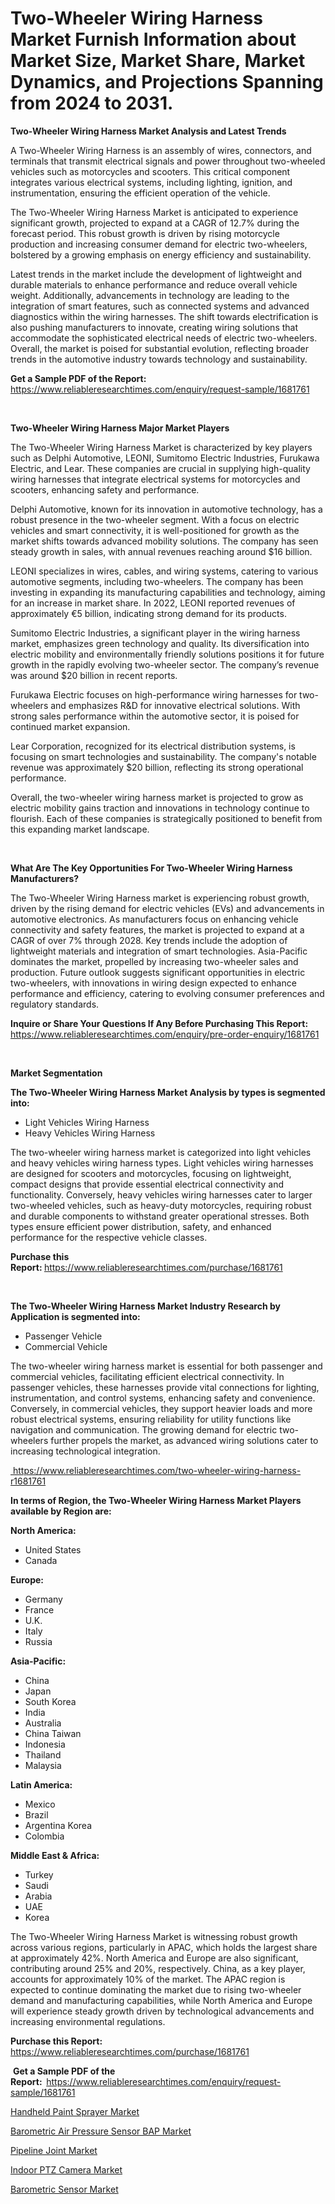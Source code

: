 <p><h1>Two-Wheeler Wiring Harness Market Furnish Information about Market Size, Market Share, Market Dynamics, and Projections Spanning from 2024 to 2031.</h1></p><p><strong>Two-Wheeler Wiring Harness Market Analysis and Latest Trends</strong></p>
<p><p>A Two-Wheeler Wiring Harness is an assembly of wires, connectors, and terminals that transmit electrical signals and power throughout two-wheeled vehicles such as motorcycles and scooters. This critical component integrates various electrical systems, including lighting, ignition, and instrumentation, ensuring the efficient operation of the vehicle.</p><p>The Two-Wheeler Wiring Harness Market is anticipated to experience significant growth, projected to expand at a CAGR of 12.7% during the forecast period. This robust growth is driven by rising motorcycle production and increasing consumer demand for electric two-wheelers, bolstered by a growing emphasis on energy efficiency and sustainability. </p><p>Latest trends in the market include the development of lightweight and durable materials to enhance performance and reduce overall vehicle weight. Additionally, advancements in technology are leading to the integration of smart features, such as connected systems and advanced diagnostics within the wiring harnesses. The shift towards electrification is also pushing manufacturers to innovate, creating wiring solutions that accommodate the sophisticated electrical needs of electric two-wheelers. Overall, the market is poised for substantial evolution, reflecting broader trends in the automotive industry towards technology and sustainability.</p></p>
<p><strong>Get a Sample PDF of the Report:&nbsp;</strong> <a href="https://www.reliableresearchtimes.com/enquiry/request-sample/1681761?utm_campaign=1287&utm_medium=2&utm_source=Github&utm_content=ia&utm_term=01102024&utm_id=two-wheeler-wiring-harness">https://www.reliableresearchtimes.com/enquiry/request-sample/1681761</a></p>
<p>&nbsp;</p>
<p><strong>Two-Wheeler Wiring Harness Major Market Players</strong></p>
<p><p>The Two-Wheeler Wiring Harness Market is characterized by key players such as Delphi Automotive, LEONI, Sumitomo Electric Industries, Furukawa Electric, and Lear. These companies are crucial in supplying high-quality wiring harnesses that integrate electrical systems for motorcycles and scooters, enhancing safety and performance.</p><p>Delphi Automotive, known for its innovation in automotive technology, has a robust presence in the two-wheeler segment. With a focus on electric vehicles and smart connectivity, it is well-positioned for growth as the market shifts towards advanced mobility solutions. The company has seen steady growth in sales, with annual revenues reaching around $16 billion.</p><p>LEONI specializes in wires, cables, and wiring systems, catering to various automotive segments, including two-wheelers. The company has been investing in expanding its manufacturing capabilities and technology, aiming for an increase in market share. In 2022, LEONI reported revenues of approximately €5 billion, indicating strong demand for its products.</p><p>Sumitomo Electric Industries, a significant player in the wiring harness market, emphasizes green technology and quality. Its diversification into electric mobility and environmentally friendly solutions positions it for future growth in the rapidly evolving two-wheeler sector. The company’s revenue was around $20 billion in recent reports.</p><p>Furukawa Electric focuses on high-performance wiring harnesses for two-wheelers and emphasizes R&D for innovative electrical solutions. With strong sales performance within the automotive sector, it is poised for continued market expansion.</p><p>Lear Corporation, recognized for its electrical distribution systems, is focusing on smart technologies and sustainability. The company's notable revenue was approximately $20 billion, reflecting its strong operational performance.</p><p>Overall, the two-wheeler wiring harness market is projected to grow as electric mobility gains traction and innovations in technology continue to flourish. Each of these companies is strategically positioned to benefit from this expanding market landscape.</p></p>
<p>&nbsp;</p>
<p><strong>What Are The Key Opportunities For Two-Wheeler Wiring Harness Manufacturers?</strong></p>
<p><p>The Two-Wheeler Wiring Harness market is experiencing robust growth, driven by the rising demand for electric vehicles (EVs) and advancements in automotive electronics. As manufacturers focus on enhancing vehicle connectivity and safety features, the market is projected to expand at a CAGR of over 7% through 2028. Key trends include the adoption of lightweight materials and integration of smart technologies. Asia-Pacific dominates the market, propelled by increasing two-wheeler sales and production. Future outlook suggests significant opportunities in electric two-wheelers, with innovations in wiring design expected to enhance performance and efficiency, catering to evolving consumer preferences and regulatory standards.</p></p>
<p><strong>Inquire or Share Your Questions If Any Before Purchasing This Report:</strong> <a href="https://www.reliableresearchtimes.com/enquiry/pre-order-enquiry/1681761?utm_campaign=1287&utm_medium=2&utm_source=Github&utm_content=ia&utm_term=01102024&utm_id=two-wheeler-wiring-harness">https://www.reliableresearchtimes.com/enquiry/pre-order-enquiry/1681761</a></p>
<p>&nbsp;</p>
<p><strong>Market Segmentation</strong></p>
<p><strong>The Two-Wheeler Wiring Harness Market Analysis by types is segmented into:</strong></p>
<p><ul><li>Light Vehicles Wiring Harness</li><li>Heavy Vehicles Wiring Harness</li></ul></p>
<p><p>The two-wheeler wiring harness market is categorized into light vehicles and heavy vehicles wiring harness types. Light vehicles wiring harnesses are designed for scooters and motorcycles, focusing on lightweight, compact designs that provide essential electrical connectivity and functionality. Conversely, heavy vehicles wiring harnesses cater to larger two-wheeled vehicles, such as heavy-duty motorcycles, requiring robust and durable components to withstand greater operational stresses. Both types ensure efficient power distribution, safety, and enhanced performance for the respective vehicle classes.</p></p>
<p><strong>Purchase this Report:&nbsp;</strong><a href="https://www.reliableresearchtimes.com/purchase/1681761?utm_campaign=1287&utm_medium=2&utm_source=Github&utm_content=ia&utm_term=01102024&utm_id=two-wheeler-wiring-harness">https://www.reliableresearchtimes.com/purchase/1681761</a></p>
<p>&nbsp;</p>
<p><strong>The Two-Wheeler Wiring Harness Market Industry Research by Application is segmented into:</strong></p>
<p><ul><li>Passenger Vehicle</li><li>Commercial Vehicle</li></ul></p>
<p><p>The two-wheeler wiring harness market is essential for both passenger and commercial vehicles, facilitating efficient electrical connectivity. In passenger vehicles, these harnesses provide vital connections for lighting, instrumentation, and control systems, enhancing safety and convenience. Conversely, in commercial vehicles, they support heavier loads and more robust electrical systems, ensuring reliability for utility functions like navigation and communication. The growing demand for electric two-wheelers further propels the market, as advanced wiring solutions cater to increasing technological integration.</p></p>
<p><a href="https://www.reliableresearchtimes.com/two-wheeler-wiring-harness-r1681761?utm_campaign=1287&utm_medium=2&utm_source=Github&utm_content=ia&utm_term=01102024&utm_id=two-wheeler-wiring-harness">&nbsp;https://www.reliableresearchtimes.com/two-wheeler-wiring-harness-r1681761</a></p>
<p><strong>In terms of Region, the Two-Wheeler Wiring Harness Market Players available by Region are:</strong></p>
<p>
    <p> <strong> North America: </strong>
        <ul>
            <li>United States</li>
            <li>Canada</li>
        </ul>
        </p> 
    <p> <strong> Europe: </strong>
        <ul>
            <li>Germany</li>
            <li>France</li>
            <li>U.K.</li>
            <li>Italy</li>
            <li>Russia</li>
        </ul>
        </p> 
    <p> <strong> Asia-Pacific: </strong>
        <ul>
            <li>China</li>
            <li>Japan</li>
            <li>South Korea</li>
            <li>India</li>
            <li>Australia</li>
            <li>China Taiwan</li>
            <li>Indonesia</li>
            <li>Thailand</li>
            <li>Malaysia</li>
        </ul>
        </p> 
    <p> <strong> Latin America: </strong>
        <ul>
            <li>Mexico</li>
            <li>Brazil</li>
            <li>Argentina Korea</li>
            <li>Colombia</li>
        </ul>
        </p> 
    <p> <strong> Middle East & Africa: </strong>
        <ul>
            <li>Turkey</li>
            <li>Saudi</li>
            <li>Arabia</li>
            <li>UAE</li>
            <li>Korea</li>
        </ul>
    </p>
    </p>
<p><p>The Two-Wheeler Wiring Harness Market is witnessing robust growth across various regions, particularly in APAC, which holds the largest share at approximately 42%. North America and Europe are also significant, contributing around 25% and 20%, respectively. China, as a key player, accounts for approximately 10% of the market. The APAC region is expected to continue dominating the market due to rising two-wheeler demand and manufacturing capabilities, while North America and Europe will experience steady growth driven by technological advancements and increasing environmental regulations.</p></p>
<p><strong>Purchase this Report: </strong><a href="https://www.reliableresearchtimes.com/purchase/1681761?utm_campaign=1287&utm_medium=2&utm_source=Github&utm_content=ia&utm_term=01102024&utm_id=two-wheeler-wiring-harness">https://www.reliableresearchtimes.com/purchase/1681761</a></p>
<p>&nbsp;<strong>Get a Sample PDF of the Report:&nbsp;&nbsp;</strong><a href="https://www.reliableresearchtimes.com/enquiry/request-sample/1681761?utm_campaign=1287&utm_medium=2&utm_source=Github&utm_content=ia&utm_term=01102024&utm_id=two-wheeler-wiring-harness">https://www.reliableresearchtimes.com/enquiry/request-sample/1681761</a></p>
<p><strong></strong></p>
<p><p><a href="https://www.linkedin.com/pulse/global-handheld-paint-sprayer-market-focus-product-type-airlesshvlpothers-6enuf?utm_campaign=1287&utm_medium=2&utm_source=Github&utm_content=ia&utm_term=01102024&utm_id=two-wheeler-wiring-harness">Handheld Paint Sprayer Market</a></p><p><a href="https://issuu.com/reportprime-2/docs/barometric-air-pressure-sensor-bap-_ca72fcc8720425?utm_campaign=1287&utm_medium=2&utm_source=Github&utm_content=ia&utm_term=01102024&utm_id=two-wheeler-wiring-harness">Barometric Air Pressure Sensor BAP Market</a></p><p><a href="https://www.linkedin.com/pulse/pipeline-joint-industry-sector-market-dynamics-future-scenarios-x1a4f?utm_campaign=1287&utm_medium=2&utm_source=Github&utm_content=ia&utm_term=01102024&utm_id=two-wheeler-wiring-harness">Pipeline Joint Market</a></p><p><a href="https://www.linkedin.com/pulse/global-indoor-ptz-camera-market-size-expected-experience-sqp6f?utm_campaign=1287&utm_medium=2&utm_source=Github&utm_content=ia&utm_term=01102024&utm_id=two-wheeler-wiring-harness">Indoor PTZ Camera Market</a></p><p><a href="https://issuu.com/reportprime-2/docs/barometric-sensor-market-size-2030._0e72ee6e9188cc?utm_campaign=1287&utm_medium=2&utm_source=Github&utm_content=ia&utm_term=01102024&utm_id=two-wheeler-wiring-harness">Barometric Sensor Market</a></p></p>